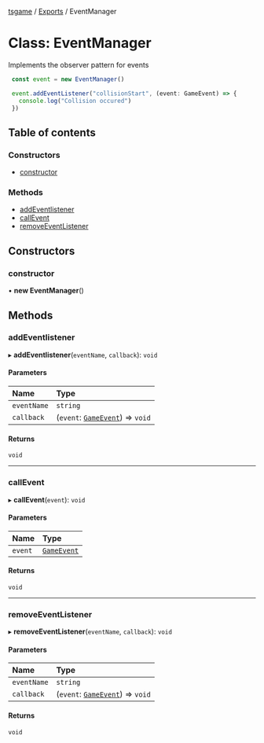 [tsgame](../README.md) / [Exports](../modules.md) / EventManager

# Class: EventManager

Implements the observer pattern for events

```typescript
 const event = new EventManager()

 event.addEventListener("collisionStart", (event: GameEvent) => {
   console.log("Collision occured")
 })
```

## Table of contents

### Constructors

- [constructor](EventManager.md#constructor)

### Methods

- [addEventlistener](EventManager.md#addeventlistener)
- [callEvent](EventManager.md#callevent)
- [removeEventListener](EventManager.md#removeeventlistener)

## Constructors

### constructor

• **new EventManager**()

## Methods

### addEventlistener

▸ **addEventlistener**(`eventName`, `callback`): `void`

#### Parameters

| Name | Type |
| :------ | :------ |
| `eventName` | `string` |
| `callback` | (`event`: [`GameEvent`](GameEvent.md)) => `void` |

#### Returns

`void`

___

### callEvent

▸ **callEvent**(`event`): `void`

#### Parameters

| Name | Type |
| :------ | :------ |
| `event` | [`GameEvent`](GameEvent.md) |

#### Returns

`void`

___

### removeEventListener

▸ **removeEventListener**(`eventName`, `callback`): `void`

#### Parameters

| Name | Type |
| :------ | :------ |
| `eventName` | `string` |
| `callback` | (`event`: [`GameEvent`](GameEvent.md)) => `void` |

#### Returns

`void`
